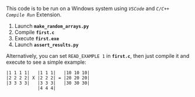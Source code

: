 This code is to be run on a Windows system using *```VSCode```* and *```C/C++ Compile Run```* Extension.

1) Launch **```make_random_arrays.py```**
2) Compile **```first.c```**
3) Execute **```first.exe```**
4) Launch **```assert_results.py```**

Alternatively, you can set ```READ_EXAMPLE 1``` in **```first.c```**, then just compile it and execute to see a simple example:

```
|1 1 1 1|   |1 1 1|   |10 10 10| 
|2 2 2 2| X |2 2 2| = |20 20 20|
|3 3 3 3|   |3 3 3|   |30 30 30|
            |4 4 4|
```